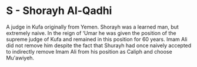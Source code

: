 S - Shorayh Al-Qadhi
====================

A judge in Kufa originally from Yemen. Shorayh was a learned man, but
extremely naive. In the reign of ‘Umar he was given the position of the
supreme judge of Kufa and remained in this position for 60 years. Imam
Ali did not remove him despite the fact that Shurayh had once naively
accepted to indirectly remove Imam Ali from his position as Caliph and
choose Mu'awiyeh.


